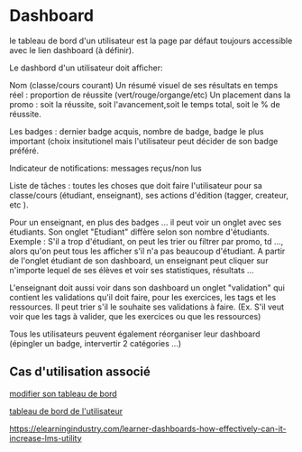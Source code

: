 # Dashboard

le tableau de bord d'un utilisateur est la page par défaut toujours accessible avec le lien dashboard (à définir).

Le dashbord d'un utilisateur doit afficher:

Nom (classe/cours courant)
Un résumé visuel de ses résultats en temps réel : proportion de réussite (vert/rouge/organge/etc)
Un placement dans la promo : soit la réussite, soit l'avancement,soit le temps total, soit le % de réussite.

Les badges : dernier badge acquis, nombre de badge, badge le plus important (choix insitutionel mais l'utilisateur peut décider de son badge préféré.

Indicateur de notifications: messages reçus/non lus

Liste de tâches : toutes les choses que doit faire l'utilisateur pour sa classe/cours (étudiant, enseignant), ses actions d'édition (tagger, createur, etc ).

Pour un enseignant, en plus des badges ... il peut voir un onglet avec ses étudiants. Son onglet "Etudiant" diffère selon son nombre d'étudiants.
Exemple : S'il a trop d'étudiant, on peut les trier ou filtrer par promo, td ..., alors qu'on peut tous les afficher s'il n'a pas beaucoup d'étudiant.
A partir de l'onglet étudiant de son dashboard, un enseignant peut cliquer sur n'importe lequel de ses élèves et voir ses statistiques, résultats ...

L'enseignant doit aussi voir dans son dashboard un onglet "validation" qui contient les validations qu'il doit faire, pour les exercices, les tags et les ressources. Il peut trier s'il le souhaite ses validations à faire. (Ex. S'il veut voir que les tags à valider, que les exercices ou que les ressources)

Tous les utilisateurs peuvent également réorganiser leur dashboard (épingler un badge, intervertir 2 catégories ...)

## Cas d'utilisation associé

[modifier son tableau de bord](../casutilisation/enseignant/modifiertableaudebord.md)

[tableau de bord de l'utilisateur](../casutilisation/utilisateur/tableaudebord.md)


https://elearningindustry.com/learner-dashboards-how-effectively-can-it-increase-lms-utility

<!--- 
Author : Hugo 
Validator : Jordan
-->
